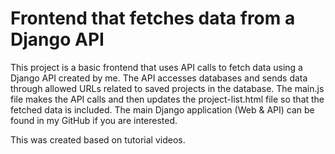 # Frontend that fetches data from a Django API
This project is a basic frontend that uses API calls to fetch data using a Django API created by me. The API accesses databases and sends data through allowed URLs related to saved projects in the database. The main.js file makes the API calls and then updates the project-list.html file so that the fetched data is included. The main Django application (Web & API) can be found in my GitHub if you are interested.

This was created based on tutorial videos.
